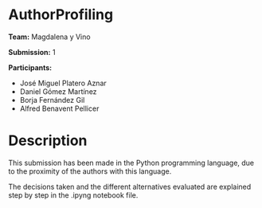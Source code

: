 # AuthorProfiling
**Team:** Magdalena y Vino

**Submission:** 1

**Participants:**

- José Miguel Platero Aznar
- Daniel Gómez Martínez
- Borja Fernández Gil
- Alfred Benavent Pellicer

# Description
This submission has been made in the Python programming language, due to the proximity of the authors with this language.

The decisions taken and the different alternatives evaluated are explained step by step in the .ipyng notebook file.

